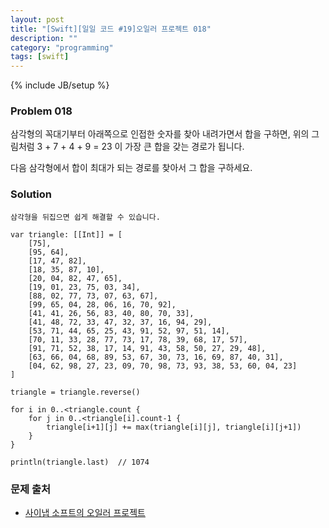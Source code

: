 ```yaml
---
layout: post
title: "[Swift][일일 코드 #19]오일러 프로젝트 018"
description: ""
category: "programming"
tags: [swift]
---
```

{% include JB/setup %}

### Problem 018

삼각형의 꼭대기부터 아래쪽으로 인접한 숫자를 찾아 내려가면서 합을 구하면, 위의 그림처럼 3 + 7 + 4 + 9 = 23 이 가장 큰 합을 갖는 경로가 됩니다.

다음 삼각형에서 합이 최대가 되는 경로를 찾아서 그 합을 구하세요.

### Solution

	삼각형을 뒤집으면 쉽게 해결할 수 있습니다.

	var triangle: [[Int]] = [
		[75],
		[95, 64],
		[17, 47, 82],
		[18, 35, 87, 10],
		[20, 04, 82, 47, 65],
		[19, 01, 23, 75, 03, 34],
		[88, 02, 77, 73, 07, 63, 67],
		[99, 65, 04, 28, 06, 16, 70, 92],
		[41, 41, 26, 56, 83, 40, 80, 70, 33],
		[41, 48, 72, 33, 47, 32, 37, 16, 94, 29],
		[53, 71, 44, 65, 25, 43, 91, 52, 97, 51, 14],
		[70, 11, 33, 28, 77, 73, 17, 78, 39, 68, 17, 57],
		[91, 71, 52, 38, 17, 14, 91, 43, 58, 50, 27, 29, 48],
		[63, 66, 04, 68, 89, 53, 67, 30, 73, 16, 69, 87, 40, 31],
		[04, 62, 98, 27, 23, 09, 70, 98, 73, 93, 38, 53, 60, 04, 23]
	]

	triangle = triangle.reverse()

	for i in 0..<triangle.count {
		for j in 0..<triangle[i].count-1 {
			triangle[i+1][j] += max(triangle[i][j], triangle[i][j+1])
		}
	}

	println(triangle.last)	// 1074

### 문제 출처

* [사이냅 소프트의 오일러 프로젝트](http://euler.synap.co.kr/prob_detail.php?id=18)